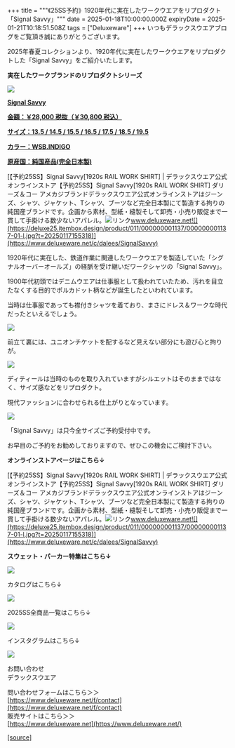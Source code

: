 +++
title = """《25SS予約》1920年代に実在したワークウエアをリプロダクト「Signal Savvy」"""
date = 2025-01-18T10:00:00.000Z
expiryDate = 2025-01-21T10:18:51.508Z
tags = ["Deluxeware"]
+++
いつもデラックスウエアブログをご覧頂き誠にありがとうございます。

2025年春夏コレクションより、1920年代に実在したワークウエアをリプロダクトした「Signal Savvy」をご紹介いたします。

**実在したワークブランドのリプロダクトシリーズ**

[![](https://stat.ameba.jp/user_images/20250118/17/deluxeware/80/ac/j/o0800080015534489418.jpg)](https://stat.ameba.jp/user_images/20250118/17/deluxeware/80/ac/j/o0800080015534489418.jpg)

**[Signal Savvy](https://www.deluxeware.net/c/dalees/SignalSavvy)**

**[金額：￥28,000 税抜（￥30,800 税込）](https://www.deluxeware.net/c/dalees/SignalSavvy)**

**[サイズ：13.5 / 14.5 / 15.5 / 16.5 / 17.5 / 18.5 / 19.5](https://www.deluxeware.net/c/dalees/SignalSavvy)**

**[カラー：WSB.INDIGO](https://www.deluxeware.net/c/dalees/SignalSavvy)**

**[原産国：純国産品(完全日本製)](https://www.deluxeware.net/c/dalees/SignalSavvy)**

[【予約25SS】Signal Savvy\[1920s RAIL WORK SHIRT\] | デラックスウエア公式オンラインストア【予約25SS】Signal Savvy\[1920s RAIL WORK SHIRT\] ダリーズ＆コー アメカジブランドデラックスウエア公式オンラインストアはジーンズ、シャツ、ジャケット、Tシャツ、ブーツなど完全日本製にて製造する拘りの純国産ブランドです。企画から素材、型紙・縫製そして卸売・小売り販促まで一貫して手掛ける数少ないアパレル。![リンク](https://c.stat100.ameba.jp/ameblo/symbols/v3.20.0/svg/gray/editor_link.svg)www.deluxeware.net![](https://deluxe25.itembox.design/product/011/000000001137/000000001137-01-l.jpg?t=20250117155318)](https://www.deluxeware.net/c/dalees/SignalSavvy)

1920年代に実在した、鉄道作業に関連したワークウエアを製造していた「シグナルオーバーオールズ」の経脈を受け継いだワークシャツの「Signal Savvy」。

1900年代初頭ではデニムウエアは仕事服として扱われていたため、汚れを目立たなくする目的でポルカドット柄などが誕生したといわれています。

当時は仕事服であっても襟付きシャツを着ており、まさにドレス＆ワークな時代だったといえるでしょう。

[![](https://stat.ameba.jp/user_images/20250118/17/deluxeware/a8/ff/j/o0800080015534489513.jpg)](https://stat.ameba.jp/user_images/20250118/17/deluxeware/a8/ff/j/o0800080015534489513.jpg)

前立て裏には、ユニオンチケットを配するなど見えない部分にも遊び心と拘りが。

[![](https://stat.ameba.jp/user_images/20250118/17/deluxeware/fb/d2/j/o0800080015534489494.jpg)](https://stat.ameba.jp/user_images/20250118/17/deluxeware/fb/d2/j/o0800080015534489494.jpg)

ディティールは当時のものを取り入れていますがシルエットはそのままではなく、サイズ感などをリプロダクト。

現代ファッションに合わせられる仕上がりとなっています。

[![](https://stat.ameba.jp/user_images/20250118/17/deluxeware/32/18/j/o0800080015534489319.jpg)](https://stat.ameba.jp/user_images/20250118/17/deluxeware/32/18/j/o0800080015534489319.jpg)

「Signal Savvy」は只今全サイズご予約受付中です。

お早目のご予約をお勧めしておりますので、ぜひこの機会にご検討下さい。

**オンラインストアページはこちら↓**

[【予約25SS】Signal Savvy\[1920s RAIL WORK SHIRT\] | デラックスウエア公式オンラインストア【予約25SS】Signal Savvy\[1920s RAIL WORK SHIRT\] ダリーズ＆コー アメカジブランドデラックスウエア公式オンラインストアはジーンズ、シャツ、ジャケット、Tシャツ、ブーツなど完全日本製にて製造する拘りの純国産ブランドです。企画から素材、型紙・縫製そして卸売・小売り販促まで一貫して手掛ける数少ないアパレル。![リンク](https://c.stat100.ameba.jp/ameblo/symbols/v3.20.0/svg/gray/editor_link.svg)www.deluxeware.net![](https://deluxe25.itembox.design/product/011/000000001137/000000001137-01-l.jpg?t=20250117155318)](https://www.deluxeware.net/c/dalees/SignalSavvy)

**スウェット・パーカー特集はこちら↓**

**[![](https://stat.ameba.jp/user_images/20250117/14/deluxeware/76/fb/j/o1200050015534091857.jpg?caw=800)](https://www.deluxeware.net/c/sweathoodie)**

カタログはこちら↓

[![](https://stat.ameba.jp/user_images/20250108/16/deluxeware/cb/46/j/o1200050015530950986.jpg?caw=800)](https://www.deluxeware.net/c/deluxeware/catalog)

2025SS全商品一覧はこちら↓

[![](https://stat.ameba.jp/user_images/20250114/17/deluxeware/cf/2d/j/o1200050015533133265.jpg?caw=800)](https://www.deluxeware.net/c/2025SSreserve)

インスタグラムはこちら↓

[![](https://stat.ameba.jp/user_images/20240315/15/deluxeware/04/7f/j/o0800026015413271803.jpg?caw=800)](https://www.instagram.com/deluxeware/?hl=ja)

お問い合わせ  
デラックスウエア

問い合わせフォームはこちら＞＞  
[https://www.deluxeware.net/f/contact](https://www.deluxeware.net/f/contact)  
販売サイトはこちら＞＞  
[https://www.deluxeware.net](https://www.deluxeware.net/)

[[source]](https://ameblo.jp/deluxeware/entry-12882946127.html)
